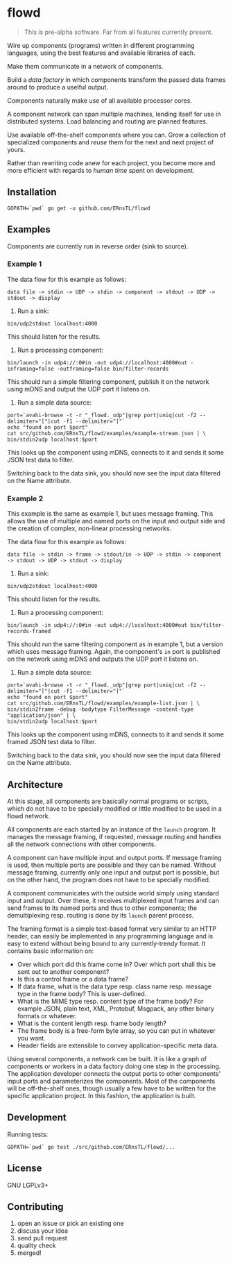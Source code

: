 # flowd

> This is pre-alpha software. Far from all features currently present.

Wire up components (programs) written in different programming languages, using the best features and available libraries of each.

Make them communicate in a network of components.

Build a *data factory* in which components transform the passed data frames around to produce a uselful output.

Components naturally make use of all available processor cores.

A component network can span multiple machines, lending itself for use in distributed systems. Load balancing and routing are planned features.

Use available off-the-shelf components where you can. Grow a collection of specialized components and *reuse* them for the next and next project of yours.

Rather than rewriting code anew for each project, you become more and more efficient with regards to *human time* spent on development.

## Installation

```
GOPATH=`pwd` go get -u github.com/ERnsTL/flowd
```

## Examples

Components are currently run in reverse order (sink to source).

### Example 1

The data flow for this example as follows:

```
data file -> stdin -> UDP -> stdin -> component -> stdout -> UDP -> stdout -> display
```

1. Run a sink:

  ```
  bin/udp2stdout localhost:4000
  ```

  This should listen for the results.

1. Run a processing component:

  ```
  bin/launch -in udp4://:0#in -out udp4://localhost:4000#out -inframing=false -outframing=false bin/filter-records
  ```

  This should run a simple filtering component, publish it on the network using mDNS and output the UDP port it listens on.

1. Run a simple data source:

  ```
  port=`avahi-browse -t -r "_flowd._udp"|grep port|uniq|cut -f2 --delimiter="["|cut -f1 --delimiter="]"`
  echo "found on port $port"
  cat src/github.com/ERnsTL/flowd/examples/example-stream.json | \
  bin/stdin2udp localhost:$port
  ```

  This looks up the component using mDNS, connects to it and sends it some JSON test data to filter.

  Switching back to the data sink, you should now see the input data filtered on the Name attribute.

### Example 2

This example is the same as example 1, but uses message framing. This allows the use of multiple and named ports on the input and output side and the creation of complex, non-linear processing networks.

The data flow for this example as follows:

```
data file -> stdin -> frame -> stdout/in -> UDP -> stdin -> component -> stdout -> UDP -> stdout -> display
```

1. Run a sink:

  ```
  bin/udp2stdout localhost:4000
  ```

  This should listen for the results.

1. Run a processing component:

  ```
  bin/launch -in udp4://:0#in -out udp4://localhost:4000#out bin/filter-records-framed
  ```

  This should run the same filtering component as in example 1, but a version which uses message framing. Again, the component's ```in``` port is published on the network using mDNS and outputs the UDP port it listens on.

1. Run a simple data source:

  ```
  port=`avahi-browse -t -r "_flowd._udp"|grep port|uniq|cut -f2 --delimiter="["|cut -f1 --delimiter="]"`
  echo "found on port $port"
  cat src/github.com/ERnsTL/flowd/examples/example-list.json | \
  bin/stdin2frame -debug -bodytype FilterMessage -content-type "application/json" | \
  bin/stdin2udp localhost:$port
  ```

  This looks up the component using mDNS, connects to it and sends it some framed JSON test data to filter.

  Switching back to the data sink, you should now see the input data filtered on the Name attribute.

## Architecture

At this stage, all components are basically normal programs or scripts, which do not have to be specially modified or little modified to be used in a flowd network.

All components are each started by an instance of the ```launch``` program. It manages the message framing, if requested, message routing and handles all the network connections with other components.

A component can have multiple input and output ports. If message framing is used, then multiple ports are possible and they can be named. Without message framing, currently only one input and output port is possible, but on the other hand, the program does not have to be specially modified.

A component communicates with the outside world simply using standard input and output. Over these, it receives multiplexed input frames and can send frames to its named ports and thus to other components; the demultiplexing resp. routing is done by its ```launch``` parent process.

The framing format is a simple text-based format very similar to an HTTP header, can easily be implemented in any programming language and is easy to extend without being bound to any currently-trendy format. It contains basic information on:

* Over which port did this frame come in? Over which port shall this be sent out to another component?
* Is this a control frame or a data frame?
* If data frame, what is the data type resp. class name resp. message type in the frame body? This is user-defined.
* What is the MIME type resp. content type of the frame body? For example JSON, plain text, XML, Protobuf, Msgpack, any other binary formats or whatever.
* What is the content length resp. frame body length?
* The frame body is a free-form byte array, so you can put in whatever you want.
* Header fields are extensible to convey application-specific meta data.

Using several components, a network can be built. It is like a graph of components or workers in a data factory doing one step in the processing. The application developer connects the output ports to other components' input ports and parameterizes the components. Most of the components will be off-the-shelf ones, though usually a few have to be written for the specific application project. In this fashion, the application is built.

## Development

Running tests:

  ```
  GOPATH=`pwd` go test ./src/github.com/ERnsTL/flowd/...
  ```

## License

GNU LGPLv3+

## Contributing

1. open an issue or pick an existing one
2. discuss your idea
3. send pull request
4. quality check
5. merged!
